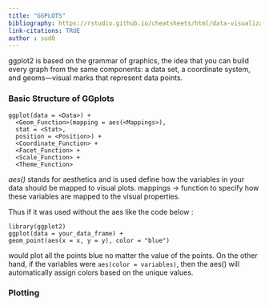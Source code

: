 ```yaml
---
title: "GGPLOTS"
bibliography: https://rstudio.github.io/cheatsheets/html/data-visualization.html?_gl=1*lf2yr8*_ga*MTUxNjk2OTczMC4xNjk0MjkyNTE0*_ga_2C0WZ1JHG0*MTY5NzY2NTY5Ny41LjAuMTY5NzY2NTY5Ny4wLjAuMA..
link-citations: TRUE
author : sud0
---
```

ggplot2 is based on the grammar of graphics, the idea that you can build every graph from the same components: 
a data set, a coordinate system, and geoms—visual marks that represent data points.



### Basic Structure of GGplots
```
ggplot(data = <Data>) +
  <Geom_Function>(mapping = aes(<Mappings>),
  stat = <Stat>,
  position = <Position>) +
  <Coordinate_Function> +
  <Facet_Function> +
  <Scale_Function> +
  <Theme_Function>
```


*aes()*
stands for aesthetics and is used define how the variables in your data should be mapped to visual plots.
mappings -> function to specify how these variables are mapped to the visual properties.

Thus if it was used without the aes like the code below : 

```{r}
library(ggplot2)
ggplot(data = your_data_frame) +
geom_point(aes(x = x, y = y), color = "blue")
```

would plot all the points blue no matter the value of the points. On the other hand, if the variables
were `aes(color = variables)`, then the aes() will automatically assign colors based on the unique values.


### Plotting
